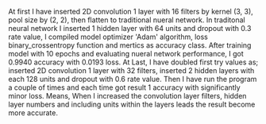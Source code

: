 At first I have inserted 2D convolution 1 layer with 16 filters by kernel (3, 3), pool size by (2, 2), then flatten to traditional nueral network. In traditonal neural network I inserted 1 hidden layer with 64 units and dropout with 0.3 rate value, I compiled model optimizer 'Adam' algorithm, loss binary_crossentropy function and mertics as accuracy class. After training model with 10 epochs and evaluating nueral network performance, I got 0.9940 accuracy with 0.0193 loss.
At Last, I have doubled first try values as; inserted 2D convolution 1 layer with 32 filters, inserted 2 hidden layers with each 128 units and dropout with 0.6 rate value. Then I have run the program a couple of times and each time got result 1 accuracy with significantly minor loss. Means, When I increased the convolution layer filters, hidden layer numbers and including units within the layers leads the result become more accurate.
